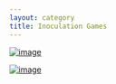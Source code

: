 ```yaml
---
layout: category
title: Inoculation Games
---
```

<p><a href = "https://www.goviralgame.com/en?gclid=Cj0KCQiA0eOPBhCGARIsAFIwTs6TVo6lF-P0WRmRFqnsoNEHVno-pguxo3QQl9IomU0zU9MDcFSvAaMaAlfgEALw_wcB">
<img src = "screenshots/go-viral.png" alt = "image"> 
</a>
</p>

<p><a href = "https://www.getbadnews.com/#intro">
<img src = "screenshots/bad-news.png" alt = "image"> 
</a>
</p>
